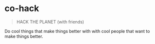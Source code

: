 # co-hack

> HACK THE PLANET (with friends)

Do cool things that make things better with with cool people that want to make things better.
